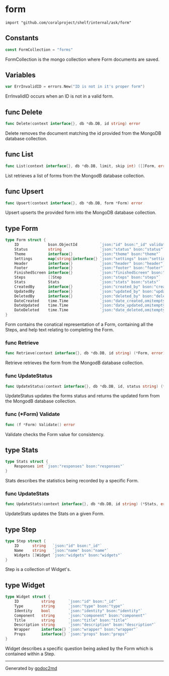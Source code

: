 
# form
    import "github.com/coralproject/shelf/internal/ask/form"




## Constants
``` go
const FormCollection = "forms"
```
FormCollection is the mongo collection where Form documents are saved.


## Variables
``` go
var ErrInvalidID = errors.New("ID is not in it's proper form")
```
ErrInvalidID occurs when an ID is not in a valid form.


## func Delete
``` go
func Delete(context interface{}, db *db.DB, id string) error
```
Delete removes the document matching the id provided from the MongoDB
database collection.


## func List
``` go
func List(context interface{}, db *db.DB, limit, skip int) ([]Form, error)
```
List retrieves a list of forms from the MongodB database collection.


## func Upsert
``` go
func Upsert(context interface{}, db *db.DB, form *Form) error
```
Upsert upserts the provided form into the MongoDB database collection.



## type Form
``` go
type Form struct {
    ID             bson.ObjectId          `json:"id" bson:"_id" validate:"required"`
    Status         string                 `json:"status" bson:"status"`
    Theme          interface{}            `json:"theme" bson:"theme"`
    Settings       map[string]interface{} `json:"settings" bson:"settings"`
    Header         interface{}            `json:"header" bson:"header"`
    Footer         interface{}            `json:"footer" bson:"footer"`
    FinishedScreen interface{}            `json:"finishedScreen" bson:"finishedScreen"`
    Steps          []Step                 `json:"steps" bson:"steps"`
    Stats          Stats                  `json:"stats" bson:"stats"`
    CreatedBy      interface{}            `json:"created_by" bson:"created_by"`
    UpdatedBy      interface{}            `json:"updated_by" bson:"updated_by"`
    DeletedBy      interface{}            `json:"deleted_by" bson:"deleted_by"`
    DateCreated    time.Time              `json:"date_created,omitempty" bson:"date_created,omitempty"`
    DateUpdated    time.Time              `json:"date_updated,omitempty" bson:"date_updated,omitempty"`
    DateDeleted    time.Time              `json:"date_deleted,omitempty" bson:"date_deleted,omitempty"`
}
```
Form contains the conatical representation of a Form, containing all the
Steps, and help text relating to completing the Form.









### func Retrieve
``` go
func Retrieve(context interface{}, db *db.DB, id string) (*Form, error)
```
Retrieve retrieves the form from the MongodB database collection.


### func UpdateStatus
``` go
func UpdateStatus(context interface{}, db *db.DB, id, status string) (*Form, error)
```
UpdateStatus updates the forms status and returns the updated form from
the MongodB database collection.




### func (\*Form) Validate
``` go
func (f *Form) Validate() error
```
Validate checks the Form value for consistency.



## type Stats
``` go
type Stats struct {
    Responses int `json:"responses" bson:"responses"`
}
```
Stats describes the statistics being recorded by a specific Form.









### func UpdateStats
``` go
func UpdateStats(context interface{}, db *db.DB, id string) (*Stats, error)
```
UpdateStats updates the Stats on a given Form.




## type Step
``` go
type Step struct {
    ID      string   `json:"id" bson:"_id"`
    Name    string   `json:"name" bson:"name"`
    Widgets []Widget `json:"widgets" bson:"widgets"`
}
```
Step is a collection of Widget's.











## type Widget
``` go
type Widget struct {
    ID          string      `json:"id" bson:"_id"`
    Type        string      `json:"type" bson:"type"`
    Identity    bool        `json:"identity" bson:"identity"`
    Component   string      `json:"component" bson:"component"`
    Title       string      `json:"title" bson:"title"`
    Description string      `json:"description" bson:"description"`
    Wrapper     interface{} `json:"wrapper" bson:"wrapper"`
    Props       interface{} `json:"props" bson:"props"`
}
```
Widget describes a specific question being asked by the Form which is
contained within a Step.

















- - -
Generated by [godoc2md](http://godoc.org/github.com/davecheney/godoc2md)